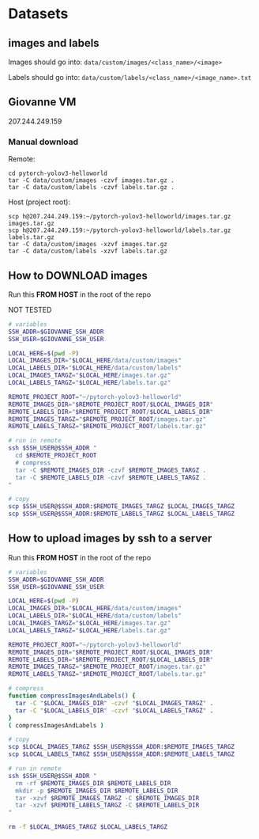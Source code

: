 # Datasets

## images and labels

Images should go into:
`data/custom/images/<class_name>/<image>`

Labels should go into:
`data/custom/labels/<class_name>/<image_name>.txt`

## Giovanne VM

207.244.249.159

### Manual download

Remote:

```
cd pytorch-yolov3-helloworld
tar -C data/custom/images -czvf images.tar.gz .
tar -C data/custom/labels -czvf labels.tar.gz .
```

Host (project root):

```
scp h@207.244.249.159:~/pytorch-yolov3-helloworld/images.tar.gz images.tar.gz
scp h@207.244.249.159:~/pytorch-yolov3-helloworld/labels.tar.gz labels.tar.gz
tar -C data/custom/images -xzvf images.tar.gz
tar -C data/custom/labels -xzvf labels.tar.gz
```

## How to DOWNLOAD images

Run this **FROM HOST** in the root of the repo

NOT TESTED

```bash
# variables
SSH_ADDR=$GIOVANNE_SSH_ADDR
SSH_USER=$GIOVANNE_SSH_USER

LOCAL_HERE=$(pwd -P)
LOCAL_IMAGES_DIR="$LOCAL_HERE/data/custom/images"
LOCAL_LABELS_DIR="$LOCAL_HERE/data/custom/labels"
LOCAL_IMAGES_TARGZ="$LOCAL_HERE/images.tar.gz"
LOCAL_LABELS_TARGZ="$LOCAL_HERE/labels.tar.gz"

REMOTE_PROJECT_ROOT="~/pytorch-yolov3-helloworld"
REMOTE_IMAGES_DIR="$REMOTE_PROJECT_ROOT/$LOCAL_IMAGES_DIR"
REMOTE_LABELS_DIR="$REMOTE_PROJECT_ROOT/$LOCAL_LABELS_DIR"
REMOTE_IMAGES_TARGZ="$REMOTE_PROJECT_ROOT/images.tar.gz"
REMOTE_LABELS_TARGZ="$REMOTE_PROJECT_ROOT/labels.tar.gz"

# run in remote
ssh $SSH_USER@$SSH_ADDR "
  cd $REMOTE_PROJECT_ROOT
  # compress
  tar -C $REMOTE_IMAGES_DIR -czvf $REMOTE_IMAGES_TARGZ .
  tar -C $REMOTE_LABELS_DIR -czvf $REMOTE_LABELS_TARGZ .
"

# copy
scp $SSH_USER@$SSH_ADDR:$REMOTE_IMAGES_TARGZ $LOCAL_IMAGES_TARGZ
scp $SSH_USER@$SSH_ADDR:$REMOTE_LABELS_TARGZ $LOCAL_LABELS_TARGZ

```

## How to upload images by ssh to a server

Run this **FROM HOST** in the root of the repo

```bash
# variables
SSH_ADDR=$GIOVANNE_SSH_ADDR
SSH_USER=$GIOVANNE_SSH_USER

LOCAL_HERE=$(pwd -P)
LOCAL_IMAGES_DIR="$LOCAL_HERE/data/custom/images"
LOCAL_LABELS_DIR="$LOCAL_HERE/data/custom/labels"
LOCAL_IMAGES_TARGZ="$LOCAL_HERE/images.tar.gz"
LOCAL_LABELS_TARGZ="$LOCAL_HERE/labels.tar.gz"

REMOTE_PROJECT_ROOT="~/pytorch-yolov3-helloworld"
REMOTE_IMAGES_DIR="$REMOTE_PROJECT_ROOT/$LOCAL_IMAGES_DIR"
REMOTE_LABELS_DIR="$REMOTE_PROJECT_ROOT/$LOCAL_LABELS_DIR"
REMOTE_IMAGES_TARGZ="$REMOTE_PROJECT_ROOT/images.tar.gz"
REMOTE_LABELS_TARGZ="$REMOTE_PROJECT_ROOT/labels.tar.gz"

# compress
function compressImagesAndLabels() {
  tar -C "$LOCAL_IMAGES_DIR" -czvf "$LOCAL_IMAGES_TARGZ" .
  tar -C "$LOCAL_LABELS_DIR" -czvf "$LOCAL_LABELS_TARGZ" .
}
( compressImagesAndLabels )

# copy
scp $LOCAL_IMAGES_TARGZ $SSH_USER@$SSH_ADDR:$REMOTE_IMAGES_TARGZ
scp $LOCAL_LABELS_TARGZ $SSH_USER@$SSH_ADDR:$REMOTE_LABELS_TARGZ

# run in remote
ssh $SSH_USER@$SSH_ADDR "
  rm -rf $REMOTE_IMAGES_DIR $REMOTE_LABELS_DIR
  mkdir -p $REMOTE_IMAGES_DIR $REMOTE_LABELS_DIR
  tar -xzvf $REMOTE_IMAGES_TARGZ -C $REMOTE_IMAGES_DIR
  tar -xzvf $REMOTE_LABELS_TARGZ -C $REMOTE_LABELS_DIR
"

rm -f $LOCAL_IMAGES_TARGZ $LOCAL_LABELS_TARGZ
```
